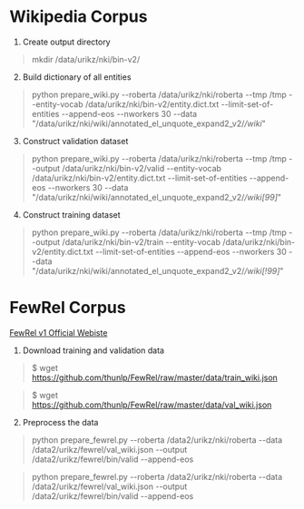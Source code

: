 # Wikipedia Corpus

1. Create output directory
> mkdir /data/urikz/nki/bin-v2/
2. Build dictionary of all entities
> python prepare_wiki.py --roberta /data/urikz/nki/roberta --tmp /tmp --entity-vocab /data/urikz/nki/bin-v2/entity.dict.txt --limit-set-of-entities --append-eos --nworkers 30 --data "/data/urikz/nki/wiki/annotated_el_unquote_expand2_v2/*/wiki*"
3. Construct validation dataset
> python prepare_wiki.py --roberta /data/urikz/nki/roberta --tmp /tmp --output /data/urikz/nki/bin-v2/valid --entity-vocab /data/urikz/nki/bin-v2/entity.dict.txt --limit-set-of-entities --append-eos --nworkers 30 --data "/data/urikz/nki/wiki/annotated_el_unquote_expand2_v2/*/wiki[99]*"
4. Construct training dataset
> python prepare_wiki.py --roberta /data/urikz/nki/roberta --tmp /tmp --output /data/urikz/nki/bin-v2/train --entity-vocab /data/urikz/nki/bin-v2/entity.dict.txt --limit-set-of-entities --append-eos --nworkers 30 --data "/data/urikz/nki/wiki/annotated_el_unquote_expand2_v2/*/wiki[!99]*"


# FewRel Corpus

[FewRel v1 Official Webiste ](https://thunlp.github.io/1/fewrel1.html)

1. Download training and validation data
> $ wget https://github.com/thunlp/FewRel/raw/master/data/train_wiki.json

> $ wget https://github.com/thunlp/FewRel/raw/master/data/val_wiki.json

2. Preprocess the data

> python prepare_fewrel.py --roberta /data2/urikz/nki/roberta --data /data2/urikz/fewrel/val_wiki.json --output /data2/urikz/fewrel/bin/valid --append-eos

> python prepare_fewrel.py --roberta /data2/urikz/nki/roberta --data /data2/urikz/fewrel/val_wiki.json --output /data2/urikz/fewrel/bin/valid --append-eos